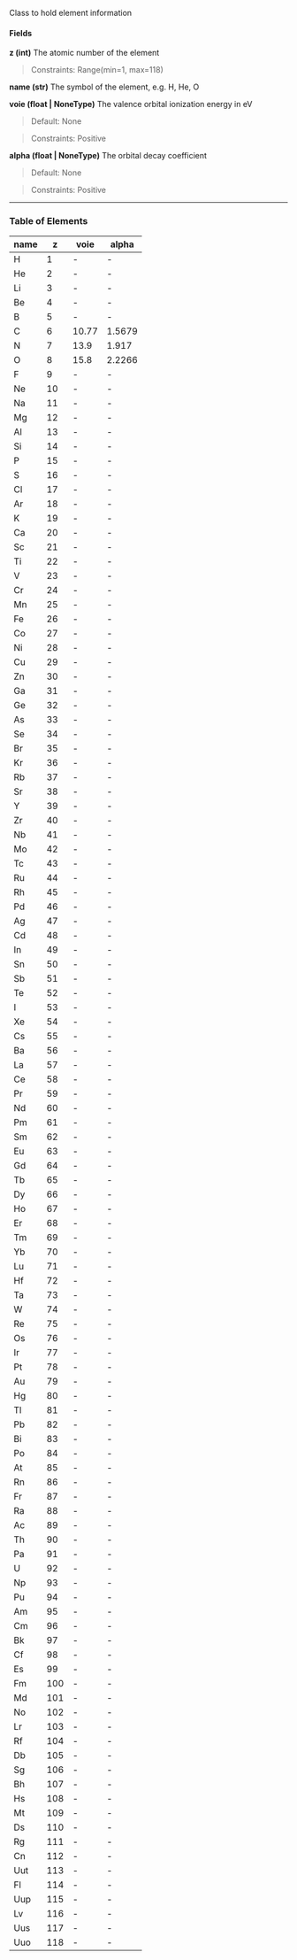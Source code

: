 Class to hold element information

#### Fields

 **z (int)** The atomic number of the element

> Constraints:  Range(min=1, max=118)

 **name (str)** The symbol of the element, e.g. H, He, O

 **voie (float | NoneType)** The valence orbital ionization energy in eV

> Default: None

> Constraints:  Positive

 **alpha (float | NoneType)** The orbital decay coefficient

> Default: None

> Constraints:  Positive



 --- 

### Table of Elements

|   name   |    z     |   voie   |  alpha   |
|----------|----------|----------|----------|
|    H     |    1     |    -     |    -     |
|    He    |    2     |    -     |    -     |
|    Li    |    3     |    -     |    -     |
|    Be    |    4     |    -     |    -     |
|    B     |    5     |    -     |    -     |
|    C     |    6     |  10.77   |  1.5679  |
|    N     |    7     |   13.9   |  1.917   |
|    O     |    8     |   15.8   |  2.2266  |
|    F     |    9     |    -     |    -     |
|    Ne    |    10    |    -     |    -     |
|    Na    |    11    |    -     |    -     |
|    Mg    |    12    |    -     |    -     |
|    Al    |    13    |    -     |    -     |
|    Si    |    14    |    -     |    -     |
|    P     |    15    |    -     |    -     |
|    S     |    16    |    -     |    -     |
|    Cl    |    17    |    -     |    -     |
|    Ar    |    18    |    -     |    -     |
|    K     |    19    |    -     |    -     |
|    Ca    |    20    |    -     |    -     |
|    Sc    |    21    |    -     |    -     |
|    Ti    |    22    |    -     |    -     |
|    V     |    23    |    -     |    -     |
|    Cr    |    24    |    -     |    -     |
|    Mn    |    25    |    -     |    -     |
|    Fe    |    26    |    -     |    -     |
|    Co    |    27    |    -     |    -     |
|    Ni    |    28    |    -     |    -     |
|    Cu    |    29    |    -     |    -     |
|    Zn    |    30    |    -     |    -     |
|    Ga    |    31    |    -     |    -     |
|    Ge    |    32    |    -     |    -     |
|    As    |    33    |    -     |    -     |
|    Se    |    34    |    -     |    -     |
|    Br    |    35    |    -     |    -     |
|    Kr    |    36    |    -     |    -     |
|    Rb    |    37    |    -     |    -     |
|    Sr    |    38    |    -     |    -     |
|    Y     |    39    |    -     |    -     |
|    Zr    |    40    |    -     |    -     |
|    Nb    |    41    |    -     |    -     |
|    Mo    |    42    |    -     |    -     |
|    Tc    |    43    |    -     |    -     |
|    Ru    |    44    |    -     |    -     |
|    Rh    |    45    |    -     |    -     |
|    Pd    |    46    |    -     |    -     |
|    Ag    |    47    |    -     |    -     |
|    Cd    |    48    |    -     |    -     |
|    In    |    49    |    -     |    -     |
|    Sn    |    50    |    -     |    -     |
|    Sb    |    51    |    -     |    -     |
|    Te    |    52    |    -     |    -     |
|    I     |    53    |    -     |    -     |
|    Xe    |    54    |    -     |    -     |
|    Cs    |    55    |    -     |    -     |
|    Ba    |    56    |    -     |    -     |
|    La    |    57    |    -     |    -     |
|    Ce    |    58    |    -     |    -     |
|    Pr    |    59    |    -     |    -     |
|    Nd    |    60    |    -     |    -     |
|    Pm    |    61    |    -     |    -     |
|    Sm    |    62    |    -     |    -     |
|    Eu    |    63    |    -     |    -     |
|    Gd    |    64    |    -     |    -     |
|    Tb    |    65    |    -     |    -     |
|    Dy    |    66    |    -     |    -     |
|    Ho    |    67    |    -     |    -     |
|    Er    |    68    |    -     |    -     |
|    Tm    |    69    |    -     |    -     |
|    Yb    |    70    |    -     |    -     |
|    Lu    |    71    |    -     |    -     |
|    Hf    |    72    |    -     |    -     |
|    Ta    |    73    |    -     |    -     |
|    W     |    74    |    -     |    -     |
|    Re    |    75    |    -     |    -     |
|    Os    |    76    |    -     |    -     |
|    Ir    |    77    |    -     |    -     |
|    Pt    |    78    |    -     |    -     |
|    Au    |    79    |    -     |    -     |
|    Hg    |    80    |    -     |    -     |
|    Tl    |    81    |    -     |    -     |
|    Pb    |    82    |    -     |    -     |
|    Bi    |    83    |    -     |    -     |
|    Po    |    84    |    -     |    -     |
|    At    |    85    |    -     |    -     |
|    Rn    |    86    |    -     |    -     |
|    Fr    |    87    |    -     |    -     |
|    Ra    |    88    |    -     |    -     |
|    Ac    |    89    |    -     |    -     |
|    Th    |    90    |    -     |    -     |
|    Pa    |    91    |    -     |    -     |
|    U     |    92    |    -     |    -     |
|    Np    |    93    |    -     |    -     |
|    Pu    |    94    |    -     |    -     |
|    Am    |    95    |    -     |    -     |
|    Cm    |    96    |    -     |    -     |
|    Bk    |    97    |    -     |    -     |
|    Cf    |    98    |    -     |    -     |
|    Es    |    99    |    -     |    -     |
|    Fm    |   100    |    -     |    -     |
|    Md    |   101    |    -     |    -     |
|    No    |   102    |    -     |    -     |
|    Lr    |   103    |    -     |    -     |
|    Rf    |   104    |    -     |    -     |
|    Db    |   105    |    -     |    -     |
|    Sg    |   106    |    -     |    -     |
|    Bh    |   107    |    -     |    -     |
|    Hs    |   108    |    -     |    -     |
|    Mt    |   109    |    -     |    -     |
|    Ds    |   110    |    -     |    -     |
|    Rg    |   111    |    -     |    -     |
|    Cn    |   112    |    -     |    -     |
|   Uut    |   113    |    -     |    -     |
|    Fl    |   114    |    -     |    -     |
|   Uup    |   115    |    -     |    -     |
|    Lv    |   116    |    -     |    -     |
|   Uus    |   117    |    -     |    -     |
|   Uuo    |   118    |    -     |    -     |